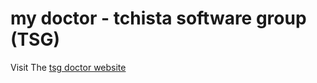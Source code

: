 # my doctor - tchista software group (TSG)

Visit The [tsg doctor website](https://tsg-doctor.vercel.app/)
